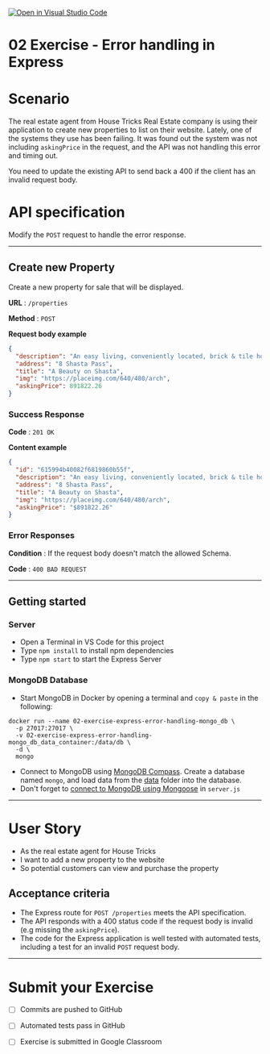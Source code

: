 [![Open in Visual Studio Code](https://classroom.github.com/assets/open-in-vscode-718a45dd9cf7e7f842a935f5ebbe5719a5e09af4491e668f4dbf3b35d5cca122.svg)](https://classroom.github.com/online_ide?assignment_repo_id=11241428&assignment_repo_type=AssignmentRepo)
# 02 Exercise - Error handling in Express

# Scenario

The real estate agent from House Tricks Real Estate company is using their application to create new properties to list on their website. Lately, one of the systems they use has been failing. It was found out the system was not including `askingPrice` in the request, and the API was not handling this error and timing out. 

You need to update the existing API to send back a 400 if the client has an invalid request body.

# API specification

Modify the `POST` request to handle the error response.

---

## Create new Property

Create a new property for sale that will be displayed.

**URL** : `/properties`

**Method** : `POST`

**Request body example**

```json
{
  "description": "An easy living, conveniently located, brick & tile home on a highly desirable street and surrounded by quality homes.",
  "address": "8 Shasta Pass",
  "title": "A Beauty on Shasta",
  "img": "https://placeimg.com/640/480/arch",
  "askingPrice": 891822.26
}
```

### Success Response

**Code** : `201 OK`

**Content example**

```json
{
  "id": "615994b40082f6819860b55f",
  "description": "An easy living, conveniently located, brick & tile home on a highly desirable street and surrounded by quality homes.",
  "address": "8 Shasta Pass",
  "title": "A Beauty on Shasta",
  "img": "https://placeimg.com/640/480/arch",
  "askingPrice": "$891822.26"
}
```

### Error Responses

**Condition** : If the request body doesn't match the allowed Schema.

**Code** : `400 BAD REQUEST`

---

## Getting started

### Server

- Open a Terminal in VS Code for this project
- Type `npm install` to install npm dependencies
- Type `npm start` to start the Express Server

### MongoDB Database

- Start MongoDB in Docker by opening a terminal and `copy & paste` in the following: 
```shell
docker run --name 02-exercise-express-error-handling-mongo_db \
  -p 27017:27017 \
  -v 02-exercise-express-error-handling-mongo_db_data_container:/data/db \
  -d \
  mongo
```
- Connect to MongoDB using  [MongoDB Compass](https://www.mongodb.com/products/compass). Create a database named `mongo`, and load data from the [data](./data) folder into the database.
- Don't forget to [connect to MongoDB using Mongoose](https://mongoosejs.com/docs/connections.html) in `server.js`

---

# User Story

- As the real estate agent for House Tricks
- I want to add a new property to the website
- So potential customers can view and purchase the property

## Acceptance criteria

- The Express route for `POST /properties` meets the API specification.
- The API responds with a 400 status code if the request body is invalid (e.g missing the `askingPrice`).
- The code for the Express application is well tested with automated tests, including a test for an invalid `POST` request body.

---

# Submit your Exercise

- [ ] Commits are pushed to GitHub
- [ ] Automated tests pass in GitHub
- [ ] Exercise is submitted in Google Classroom

